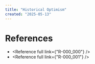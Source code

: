 ```yaml
---
title: "Historical Optimism"
created: "2025-05-13"
---
```


# References
- <Reference full link={"R-000_000"} />
- <Reference full link={"R-000_001"} />

